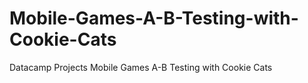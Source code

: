 # Mobile-Games-A-B-Testing-with-Cookie-Cats
Datacamp Projects Mobile Games A-B Testing with Cookie Cats
